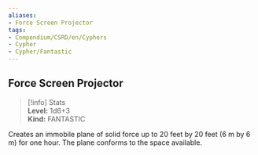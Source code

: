 ```yaml
---
aliases:
- Force Screen Projector
tags:
- Compendium/CSRD/en/Cyphers
- Cypher
- Cypher/Fantastic
---
```


  
## Force Screen Projector  
>[!info] Stats  
> **Level:** 1d6+3  
> **Kind:** FANTASTIC
  
Creates an immobile plane of solid force up to 20 feet by 20 feet (6 m by 6 m) for one hour. The plane conforms to the space available.